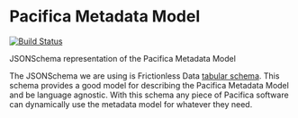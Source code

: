 # Pacifica Metadata Model

[![Build Status](https://travis-ci.org/pacifica/pacifica-metadata-model.svg?branch=master)](https://travis-ci.org/pacifica/pacifica-metadata-model)

JSONSchema representation of the Pacifica Metadata Model

The JSONSchema we are using is Frictionless Data
[tabular schema](https://frictionlessdata.io/schemas/table-schema.json).
This schema provides a good model for describing the
Pacifica Metadata Model and be language agnostic. With this
schema any piece of Pacifica software can dynamically use
the metadata model for whatever they need.
